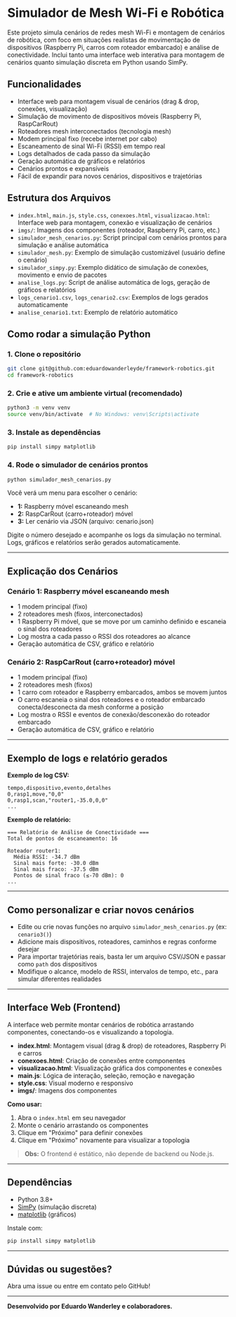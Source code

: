# Simulador de Mesh Wi-Fi e Robótica

Este projeto simula cenários de redes mesh Wi-Fi e montagem de cenários de robótica, com foco em situações realistas de movimentação de dispositivos (Raspberry Pi, carros com roteador embarcado) e análise de conectividade. Inclui tanto uma interface web interativa para montagem de cenários quanto simulação discreta em Python usando SimPy.

## Funcionalidades

- Interface web para montagem visual de cenários (drag & drop, conexões, visualização)
- Simulação de movimento de dispositivos móveis (Raspberry Pi, RaspCarRout)
- Roteadores mesh interconectados (tecnologia mesh)
- Modem principal fixo (recebe internet por cabo)
- Escaneamento de sinal Wi-Fi (RSSI) em tempo real
- Logs detalhados de cada passo da simulação
- Geração automática de gráficos e relatórios
- Cenários prontos e expansíveis
- Fácil de expandir para novos cenários, dispositivos e trajetórias

## Estrutura dos Arquivos

- `index.html`, `main.js`, `style.css`, `conexoes.html`, `visualizacao.html`: Interface web para montagem, conexão e visualização de cenários
- `imgs/`: Imagens dos componentes (roteador, Raspberry Pi, carro, etc.)
- `simulador_mesh_cenarios.py`: Script principal com cenários prontos para simulação e análise automática
- `simulador_mesh.py`: Exemplo de simulação customizável (usuário define o cenário)
- `simulador_simpy.py`: Exemplo didático de simulação de conexões, movimento e envio de pacotes
- `analise_logs.py`: Script de análise automática de logs, geração de gráficos e relatórios
- `logs_cenario1.csv`, `logs_cenario2.csv`: Exemplos de logs gerados automaticamente
- `analise_cenario1.txt`: Exemplo de relatório automático

## Como rodar a simulação Python

### 1. Clone o repositório

```bash
git clone git@github.com:eduardowanderleyde/framework-robotics.git
cd framework-robotics
```

### 2. Crie e ative um ambiente virtual (recomendado)

```bash
python3 -m venv venv
source venv/bin/activate  # No Windows: venv\Scripts\activate
```

### 3. Instale as dependências

```bash
pip install simpy matplotlib
```

### 4. Rode o simulador de cenários prontos

```bash
python simulador_mesh_cenarios.py
```

Você verá um menu para escolher o cenário:

- **1:** Raspberry móvel escaneando mesh
- **2:** RaspCarRout (carro+roteador) móvel
- **3:** Ler cenário via JSON (arquivo: cenario.json)

Digite o número desejado e acompanhe os logs da simulação no terminal. Logs, gráficos e relatórios serão gerados automaticamente.

---

## Explicação dos Cenários

### Cenário 1: Raspberry móvel escaneando mesh

- 1 modem principal (fixo)
- 2 roteadores mesh (fixos, interconectados)
- 1 Raspberry Pi móvel, que se move por um caminho definido e escaneia o sinal dos roteadores
- Log mostra a cada passo o RSSI dos roteadores ao alcance
- Geração automática de CSV, gráfico e relatório

### Cenário 2: RaspCarRout (carro+roteador) móvel

- 1 modem principal (fixo)
- 2 roteadores mesh (fixos)
- 1 carro com roteador e Raspberry embarcados, ambos se movem juntos
- O carro escaneia o sinal dos roteadores e o roteador embarcado conecta/desconecta da mesh conforme a posição
- Log mostra o RSSI e eventos de conexão/desconexão do roteador embarcado
- Geração automática de CSV, gráfico e relatório

---

## Exemplo de logs e relatório gerados

**Exemplo de log CSV:**

```
tempo,dispositivo,evento,detalhes
0,rasp1,move,"0,0"
0,rasp1,scan,"router1,-35.0,0,0"
...
```

**Exemplo de relatório:**

```
=== Relatório de Análise de Conectividade ===
Total de pontos de escaneamento: 16

Roteador router1:
  Média RSSI: -34.7 dBm
  Sinal mais forte: -30.0 dBm
  Sinal mais fraco: -37.5 dBm
  Pontos de sinal fraco (≤-70 dBm): 0
...
```

---

## Como personalizar e criar novos cenários

- Edite ou crie novas funções no arquivo `simulador_mesh_cenarios.py` (ex: `cenario3()`)
- Adicione mais dispositivos, roteadores, caminhos e regras conforme desejar
- Para importar trajetórias reais, basta ler um arquivo CSV/JSON e passar como `path` dos dispositivos
- Modifique o alcance, modelo de RSSI, intervalos de tempo, etc., para simular diferentes realidades

---

## Interface Web (Frontend)

A interface web permite montar cenários de robótica arrastando componentes, conectando-os e visualizando a topologia.

- **index.html**: Montagem visual (drag & drop) de roteadores, Raspberry Pi e carros
- **conexoes.html**: Criação de conexões entre componentes
- **visualizacao.html**: Visualização gráfica dos componentes e conexões
- **main.js**: Lógica de interação, seleção, remoção e navegação
- **style.css**: Visual moderno e responsivo
- **imgs/**: Imagens dos componentes

**Como usar:**

1. Abra o `index.html` em seu navegador
2. Monte o cenário arrastando os componentes
3. Clique em "Próximo" para definir conexões
4. Clique em "Próximo" novamente para visualizar a topologia

> **Obs:** O frontend é estático, não depende de backend ou Node.js.

---

## Dependências

- Python 3.8+
- [SimPy](https://simpy.readthedocs.io/) (simulação discreta)
- [matplotlib](https://matplotlib.org/) (gráficos)

Instale com:

```bash
pip install simpy matplotlib
```

---

## Dúvidas ou sugestões?

Abra uma issue ou entre em contato pelo GitHub!

---

**Desenvolvido por Eduardo Wanderley e colaboradores.**

